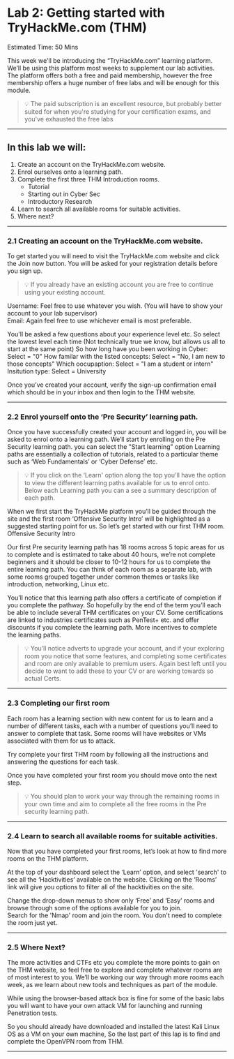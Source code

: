 # Lab 2: Getting started with TryHackMe.com (THM)

Estimated Time: 50 Mins

This week we'll be introducing the “TryHackMe.com” learning platform. We’ll be using this platform most weeks to supplement our lab activities. The platform offers both a free and paid membership, however the free membership offers a huge number of free labs and will be enough for this module. 

> 💡 The paid subscription is an excellent resource, but probably better suited for when you're studying for your certification exams, and you've exhausted the free labs
___


## In this lab we will: 

1. Create an account on the TryHackMe.com website. 
2. Enrol ourselves onto a learning path. 
3. Complete the first three THM Introduction rooms. 
    - Tutorial 
    - Starting out in Cyber Sec 
    - Introductory Research 
4. Learn to search all available rooms for suitable activities. 
5. Where next? 
___


### 2.1 Creating an account on the TryHackMe.com website. 

To get started you will need to visit the TryHackMe.com website and click the Join now button. You will be asked for your registration details before you sign up. 

> 💡 If you already have an existing account you are free to continue using your existing account.

Username: Feel free to use whatever you wish. (You will have to show your account to your lab supervisor)  
Email: Again feel free to use whichever email is most preferable.  

You'll be asked a few questions about your experience level etc. So select the lowest level each time (Not technically true we know, but allows us all to start at the same point)
So how long have you been working in Cyber:  Select = "0"
How familar with the listed concepts: Select = "No, I am new to those concepts"
Which oocupaption: Select = "I am a student or intern"
Insitution type: Select = University

Once you’ve created your account, verify the sign-up confirmation email which should be in your inbox and then login to the THM website. 
___


### 2.2 Enrol yourself onto the ‘Pre Security’ learning path. 

Once you have successfully created your account and logged in, you will be asked to enrol onto a learning path. We’ll start by enrolling on the Pre Security learning path. you can select the "Start learning" option Learning paths are essentially a collection of tutorials, related to a particular theme such as ‘Web Fundamentals’ or ‘Cyber Defense’ etc.  

>  💡 If you click on the ‘Learn' option along the top you'll have the option to view the different learning paths available for us to enrol onto. Below each Learning path you can a see a summary description of each path. 

When we first start the TryHackMe platform you’ll be guided through the site and the first room ‘Offensive Security Intro’ will be highlighted as a suggested starting point for us. So let’s get started with our first THM room. Offensive Security Intro

Our first Pre security learning path has 18 rooms across 5 topic areas for us to complete and is estimated to take about 40 hours, we’re not complete beginners and it should be closer to 10-12 hours for us to complete the entire learning path. You can think of each room as a separate lab, with some rooms grouped together under common themes or tasks like introduction, networking, Linux etc. 

You’ll notice that this learning path also offers a certificate of completion if you complete the pathway. So hopefully by the end of the term you’ll each be able to include several THM certificates on your CV. Some certifications are linked to industries certificates such as PenTest+ etc. and offer discounts if you complete the learning path. More incentives to complete the learning paths. 

> 💡 You’ll notice adverts to upgrade your account, and if your exploring room you notice that some features, and completing some certificates and room are only available to premium users. Again best left until you decide to want to add these to your CV or are working towards so actual Certs.
___


### 2.3 Completing our first room  

Each room has a learning section with new content for us to learn and a number of different tasks, each with a number of questions you’ll need to answer to complete that task. Some rooms will have websites or VMs associated with them for us to attack. 
 
Try complete your first THM room by following all the instructions and answering the questions for each task. 

Once you have completed your first room you should move onto the next step.

> 💡 You should plan to work your way through the remaining rooms in your own time and aim to complete all the free rooms in the Pre security learning path.  
___

### 2.4 Learn to search all available rooms for suitable activities.  

Now that you have completed your first rooms, let’s look at how to find more rooms on the THM platform.  

At the top of your dashboard select the ‘Learn’ option, and select 'search' to see all the ‘Hacktivities’ available on the website. Clicking on the ‘Rooms’ link will give you options to filter all of the hacktivities on the site. 

Change the drop-down menus to show only ‘Free’ and ‘Easy’ rooms and browse through some of the options available for you to join.  
Search for the 'Nmap' room and join the room. You don't need to complete the room just yet.

___
 
### 2.5 Where Next? 

The more activities and CTFs etc you complete the more points to gain on the THM website, so feel free to explore and complete whatever rooms are of most interest to you. We’ll be working our way through more rooms each week, as we learn about new tools and techniques as part of the module.

While using the browser-based attack box is fine for some of the basic labs you will want to have your own attack VM for launching and running Penetration tests. 

So you should already have downloaded and installed the latest Kali Linux OS as a VM on your own machine, So the last part of this lap is to find and complete the OpenVPN room from THM. 
___

